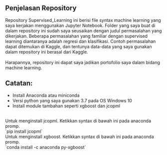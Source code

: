 ## Penjelasan Repository
Repository Supervised_Learning ini berisi file syntax machine learning yang saya kerjakan menggunakan Jupyter Notebook. Folder yang saya buat di dalam repository ini sudah saya seusaikan dengan judul permasalahan yang dikerjakan. Beberapa permasalahan yang familiar dengan supervised learning diantaranya adalah regresi dan klasifikasi. Contoh permasalahan dapat ditemukan di Kaggle, dan tentunya data-data yang saya gunakan dalam repository ini berasal dari Kaggle.
<br>
<br>
Harapannya, repository ini dapat saya jadikan portofolio saya dalam bidang machine learning.

## Catatan:
- Install Anaconda atau miniconda
- Versi python yang saya gunakan 3.7 pada OS Windows 10
- Install module tambahan seperti xgboost dan jcopml
<br>
Untuk menginstall jcopml. Ketikkan syntax di bawah ini pada anaconda promp. <br>
`pip install jcopml`
<br>
Untuk menginstall xgboost. Ketikkan syntax di bawah ini pada anaconda promp. <br>
`conda install -c anaconda py-xgboost`
